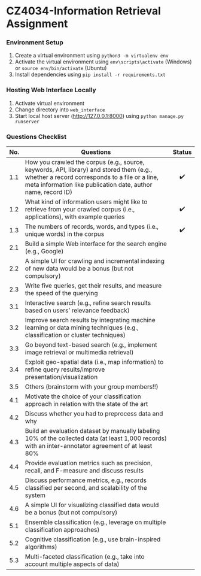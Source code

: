 # CZ4034-Information Retrieval Assignment

### Environment Setup
1. Create a virtual environment using `python3 -m virtualenv env`
2. Activate the virtual environment using `env\scripts\activate` (Windows) or `source env/bin/activate` (Ubuntu)
3. Install dependencies using `pip install -r requirements.txt`

### Hosting Web Interface Locally
1. Activate virtual environment
2. Change directory into `web_interface`
3. Start local host server (http://127.0.0.1:8000) using `python manage.py runserver`

### Questions Checklist
| No. |                                                                                                  Questions                                                                                                 |   Status         |
|-----|------------------------------------------------------------------------------------------------------------------------------------------------------------------------------------------------------------|:----------------:|
| 1.1 | How you crawled the corpus (e.g., source, keywords, API, library) and stored them (e.g., whether a record corresponds to a file or a line, meta information like publication date, author name, record ID) |:heavy_check_mark:|
| 1.2 | What kind of information users might like to retrieve from your crawled corpus (i.e., applications), with example queries                                                                                  |:heavy_check_mark:|
| 1.3 | The numbers of records, words, and types (i.e., unique words) in the corpus                                                                                                                                |:heavy_check_mark:|
| 2.1 | Build a simple Web interface for the search engine (e.g., Google)                                                                                                                                          ||
| 2.2 | A simple UI for crawling and incremental indexing of new data would be a bonus (but not compulsory)                                                                                                        ||
| 2.3 | Write five queries, get their results, and measure the speed of the querying                                                                                                                               ||
| 3.1 | Interactive search (e.g., refine search results based on users’ relevance feedback)                                                                                                                        ||
| 3.2 | Improve search results by integrating machine learning or data mining techniques (e.g., classification or cluster techniques)                                                                              ||
| 3.3 | Go beyond text-based search (e.g., implement image retrieval or multimedia retrieval)                                                                                                                      ||
| 3.4 | Exploit geo-spatial data (i.e., map information) to refine query results/improve presentation/visualization                                                                                                ||
| 3.5 | Others (brainstorm with your group members!!)                                                                                                                                                              ||
| 4.1 | Motivate the choice of your classification approach in relation with the state of the art                                                                                                                  ||
| 4.2 | Discuss whether you had to preprocess data and why                                                                                                                                                         ||
| 4.3 | Build an evaluation dataset by manually labeling 10% of the collected data (at least 1,000 records) with an inter-annotator agreement of at least 80%                                                      ||
| 4.4 | Provide evaluation metrics such as precision, recall, and F-measure and discuss results                                                                                                                    ||
| 4.5 | Discuss performance metrics, e.g., records classified per second, and scalability of the system                                                                                                            ||
| 4.6 | A simple UI for visualizing classified data would be a bonus (but not compulsory)                                                                                                                          ||
| 5.1 | Ensemble classification (e.g., leverage on multiple classification approaches)                                                                                                                             ||
| 5.2 | Cognitive classification (e.g., use brain-inspired algorithms)                                                                                                                                             ||
| 5.3 | Multi-faceted classification (e.g., take into account multiple aspects of data)                                                                                                                            ||    
